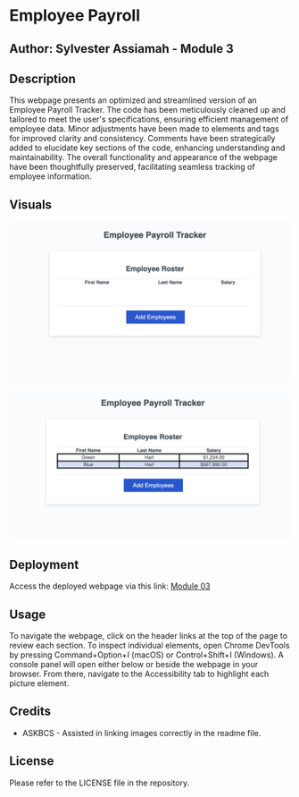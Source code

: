 # Employee Payroll
## Author: Sylvester Assiamah - Module 3 

## Description

This webpage presents an optimized and streamlined version of an Employee Payroll Tracker. The code has been meticulously cleaned up and tailored to meet the user's specifications, ensuring efficient management of employee data. Minor adjustments have been made to elements and tags for improved clarity and consistency. Comments have been strategically added to elucidate key sections of the code, enhancing understanding and maintainability. The overall functionality and appearance of the webpage have been thoughtfully preserved, facilitating seamless tracking of employee information.

## Visuals

![Website Landing Page](assets/images/EmployeeEmpty.png)

![ScreenShot of Site](assets/images/EmployeeFull.png)

## Deployment

Access the deployed webpage via this link: [Module 03](https://assiamahs.github.io/employee_payroll/)

## Usage

To navigate the webpage, click on the header links at the top of the page to review each section. To inspect individual elements, open Chrome DevTools by pressing Command+Option+I (macOS) or Control+Shift+I (Windows). A console panel will open either below or beside the webpage in your browser. From there, navigate to the Accessibility tab to highlight each picture element.

## Credits

- ASKBCS - Assisted in linking images correctly in the readme file.

## License

Please refer to the LICENSE file in the repository.
